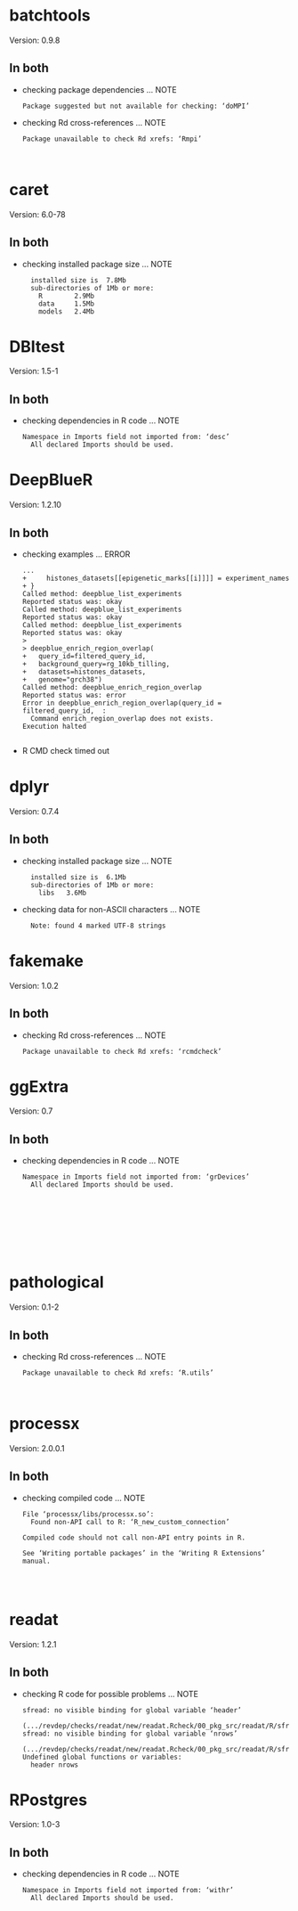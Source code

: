 # batchtools

Version: 0.9.8

## In both

*   checking package dependencies ... NOTE
    ```
    Package suggested but not available for checking: ‘doMPI’
    ```

*   checking Rd cross-references ... NOTE
    ```
    Package unavailable to check Rd xrefs: ‘Rmpi’
    
    
    
    ```

# caret

Version: 6.0-78

## In both

*   checking installed package size ... NOTE
    ```
      installed size is  7.8Mb
      sub-directories of 1Mb or more:
        R        2.9Mb
        data     1.5Mb
        models   2.4Mb
    ```

# DBItest

Version: 1.5-1

## In both

*   checking dependencies in R code ... NOTE
    ```
    Namespace in Imports field not imported from: ‘desc’
      All declared Imports should be used.
    ```

# DeepBlueR

Version: 1.2.10

## In both

*   checking examples ... ERROR
    ```
    ...
    +     histones_datasets[[epigenetic_marks[[i]]]] = experiment_names
    + }
    Called method: deepblue_list_experiments
    Reported status was: okay
    Called method: deepblue_list_experiments
    Reported status was: okay
    Called method: deepblue_list_experiments
    Reported status was: okay
    > 
    > deepblue_enrich_region_overlap(
    +   query_id=filtered_query_id,
    +   background_query=rg_10kb_tilling,
    +   datasets=histones_datasets,
    +   genome="grch38")
    Called method: deepblue_enrich_region_overlap
    Reported status was: error
    Error in deepblue_enrich_region_overlap(query_id = filtered_query_id,  : 
      Command enrich_region_overlap does not exists.
    Execution halted
    
    
    ```

*   R CMD check timed out
    

# dplyr

Version: 0.7.4

## In both

*   checking installed package size ... NOTE
    ```
      installed size is  6.1Mb
      sub-directories of 1Mb or more:
        libs   3.6Mb
    ```

*   checking data for non-ASCII characters ... NOTE
    ```
      Note: found 4 marked UTF-8 strings
    
    ```

# fakemake

Version: 1.0.2

## In both

*   checking Rd cross-references ... NOTE
    ```
    Package unavailable to check Rd xrefs: ‘rcmdcheck’
    ```

# ggExtra

Version: 0.7

## In both

*   checking dependencies in R code ... NOTE
    ```
    Namespace in Imports field not imported from: ‘grDevices’
      All declared Imports should be used.
    
    
    
    
    
    
    
    
    
    ```

# pathological

Version: 0.1-2

## In both

*   checking Rd cross-references ... NOTE
    ```
    Package unavailable to check Rd xrefs: ‘R.utils’
    
    
    
    ```

# processx

Version: 2.0.0.1

## In both

*   checking compiled code ... NOTE
    ```
    File ‘processx/libs/processx.so’:
      Found non-API call to R: ‘R_new_custom_connection’
    
    Compiled code should not call non-API entry points in R.
    
    See ‘Writing portable packages’ in the ‘Writing R Extensions’ manual.
    
    
    
    
    ```

# readat

Version: 1.2.1

## In both

*   checking R code for possible problems ... NOTE
    ```
    sfread: no visible binding for global variable ‘header’
      (.../revdep/checks/readat/new/readat.Rcheck/00_pkg_src/readat/R/sfread.R:54)
    sfread: no visible binding for global variable ‘nrows’
      (.../revdep/checks/readat/new/readat.Rcheck/00_pkg_src/readat/R/sfread.R:54)
    Undefined global functions or variables:
      header nrows
    ```

# RPostgres

Version: 1.0-3

## In both

*   checking dependencies in R code ... NOTE
    ```
    Namespace in Imports field not imported from: ‘withr’
      All declared Imports should be used.
    
    
    
    
    
    
    
    
    
    
    
    ```

